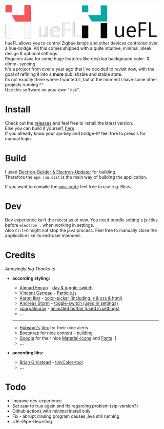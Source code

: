 <img align= "left" src="build/hueFL-md.png#gh-dark-mode-only" width="250">
<img align= "left" src="build/hueFL-md-inv.png#gh-light-mode-only" width="250">
<br><br><br><br><br><br>

hueFL allows you to control Zigbee lamps and other devices controlled over a hue-bridge. All this comes shipped with a quite intuitive, minimal, sleek design & optional settings.\
Requires Java for some huge features like desktop background color- & dimm- syncing.\
It's a project from over a year ago that I've decided to revisit now, with the goal of refining it into a **more** publishable and stable state.\
Its not exactly there where I wanted it, but at the moment I have some other projects running ^^\
Use this software on your own "risk".

# Install

Check out the [releases](https://github.com/AquaJo/hueFL/releases) and feel free to install the latest version.\
Else you can build it yourself, [here](#build).\
If you already know your api-key and bridge-IP feel free to press `k` for manual login.

# Build

I used [Electron-Builder & Electron-Updater](https://www.electron.build/) for building.\
Therefore the `npm run dist` is the main way of building the application.

If you want to compile the [java-code](src/jars/Hue-Ambiance) feel free to use e.g. BlueJ.

# Dev

Dev experience isn't the nicest as of now. You need bundle setting's js-files before `electron .` when working in settings.\
Also `Ctrl+C` might not stop the java process. Feel free to manually close the application like its end-user intended.

# Credits

_Amazingly big Thanks to_

- **according styling:**
  - [Ahmad Emran](https://codepen.io/ahmadbassamemran) - [day & toggle-switch](https://codepen.io/ahmadbassamemran/pen/yLBXBmy)
  - [Vincent Garreau](https://github.com/VincentGarreau) - [Particle.js](https://github.com/VincentGarreau/particles.js)
  - [Aaron Iker](https://codepen.io/aaroniker) - [color-picker (including js & css & html)](https://codepen.io/aaroniker/pen/NLjmdz)
  - [Andreas Storm](https://codepen.io/avstorm) - [toggle-switch (used in settings)](https://codepen.io/avstorm/pen/jOEpBLW)
  - [yourpalnurav](https://codepen.io/yourpalnurav) - [animated button (used in settings)](https://codepen.io/yourpalnurav/pen/LqNmzL)
  - **...**
  ***
  - [Hubspot's](https://github.com/hubspot) [Vex](https://github.com/hubspot/vex) for their nice alerts
  - [Bootstrap](https://github.com/twbs/bootstrap) for nice content - building
  - [Google](https://www.google.com/) for their nice [Material-Icons](https://fonts.google.com/icons) and [Fonts](https://fonts.google.com/) :]
  - **...**
- **according libs:**

  - [Brian Grinstead](https://github.com/bgrins) - [tinyColor-tool](https://github.com/bgrins/TinyColor)
  - **...**

# Todo

- Improve dev-experience
- Set asar to true again and fix regarding problem (zip-version?)
- Github actions with minimal install only
- Fix - abrupt closing program causes java still running
- URL-Pipe-Rewriting
